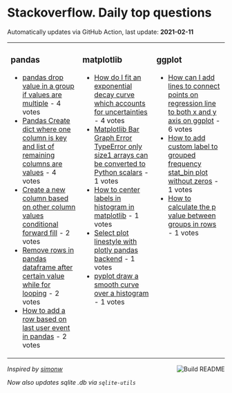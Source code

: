 # Stackoverflow. Daily top questions 

Automatically updates via GitHub Action, last update: **<!-- date starts -->2021-02-11<!-- date ends -->**


<table><tr><td valign="top" width="33%">

### pandas
<!-- pandas starts -->
* [pandas drop value in a group if values are multiple](https://stackoverflow.com/questions/66157537/pandas-drop-value-in-a-group-if-values-are-multiple) - 4 votes
* [Pandas Create dict where one column is key and list of remaining columns are values](https://stackoverflow.com/questions/66149627/pandas-create-dict-where-one-column-is-key-and-list-of-remaining-columns-are-va) - 4 votes
* [Create a new column based on other column values  conditional forward fill](https://stackoverflow.com/questions/66160150/create-a-new-column-based-on-other-column-values-conditional-forward-fill) - 2 votes
* [Remove rows in pandas dataframe after certain value while for looping](https://stackoverflow.com/questions/66161026/remove-rows-in-pandas-dataframe-after-certain-value-while-for-looping) - 2 votes
* [How to add a row based on last user event in pandas](https://stackoverflow.com/questions/66151225/how-to-add-a-row-based-on-last-user-event-in-pandas) - 2 votes
<!-- pandas ends -->
</td><td valign="top" width="34%">


### matplotlib
<!-- matplotlib starts -->
* [How do I fit an exponential decay curve which accounts for uncertainties](https://stackoverflow.com/questions/66154701/how-do-i-fit-an-exponential-decay-curve-which-accounts-for-uncertainties) - 4 votes
* [Matplotlib Bar Graph Error  TypeError only size1 arrays can be converted to Python scalars](https://stackoverflow.com/questions/66154591/matplotlib-bar-graph-error-typeerror-only-size-1-arrays-can-be-converted-to-p) - 1 votes
* [How to center labels in histogram in matplotlib](https://stackoverflow.com/questions/66152160/how-to-center-labels-in-histogram-in-matplotlib) - 1 votes
* [Select plot linestyle with plotly pandas backend](https://stackoverflow.com/questions/66152058/select-plot-linestyle-with-plotly-pandas-backend) - 1 votes
* [pyplot draw a smooth curve over a histogram](https://stackoverflow.com/questions/66151692/pyplot-draw-a-smooth-curve-over-a-histogram) - 1 votes
<!-- matplotlib ends -->
</td><td valign="top" width="34%">


### ggplot
<!-- ggplot2 starts -->
* [How can I add lines to connect points on regression line to both x and y axis on ggplot](https://stackoverflow.com/questions/66148676/how-can-i-add-lines-to-connect-points-on-regression-line-to-both-x-and-y-axis-on) - 6 votes
* [How to add custom label to grouped frequency stat_bin plot without zeros](https://stackoverflow.com/questions/66150793/how-to-add-custom-label-to-grouped-frequency-stat-bin-plot-without-zeros) - 1 votes
* [How to calculate the p value between groups in rows](https://stackoverflow.com/questions/66148873/how-to-calculate-the-p-value-between-groups-in-rows) - 1 votes
<!-- ggplot2 ends -->
</td></tr></table>

<a href="https://github.com/hp0404/hp0404/actions"><img src="https://github.com/hp0404/hp0404/workflows/Build%20README/badge.svg" align="right" alt="Build README"></a> <p>*Inspired by  [simonw](https://github.com/simonw/simonw)*</p> <p> *Now also updates sqlite .db via `sqlite-utils`* </p>
